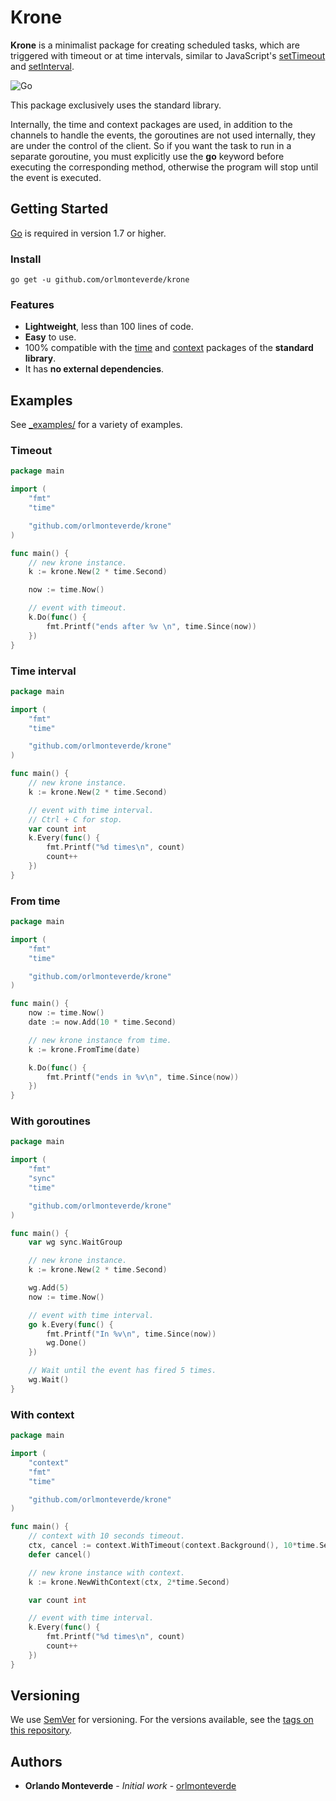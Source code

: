 # Krone

**Krone** is a minimalist package for creating scheduled tasks, which are triggered with timeout or at time intervals, similar to JavaScript's [setTimeout](https://developer.mozilla.org/en-US/docs/Web/API/WindowOrWorkerGlobalScope/setTimeout) and [setInterval](https://developer.mozilla.org/en-US/docs/Web/API/WindowOrWorkerGlobalScope/setInterval).

![Go](https://img.shields.io/badge/Golang-1.14-blue.svg?logo=go&longCache=true&style=flat)

This package exclusively uses the standard library.

Internally, the time and context packages are used, in addition to the channels to handle the events, the goroutines are not used internally, they are under the control of the client. So if you want the task to run in a separate goroutine, you must explicitly use the **go** keyword before executing the corresponding method, otherwise the program will stop until the event is executed.

## Getting Started

[Go](https://golang.org/) is required in version 1.7 or higher.

### Install

`go get -u github.com/orlmonteverde/krone`

### Features

* **Lightweight**, less than 100 lines of code.
* **Easy** to use.
* 100% compatible with the [time](https://godoc.org/time) and [context](https://godoc.org/context) packages of the **standard library**.
* It has **no external dependencies**.

## Examples

See [_examples/](https://github.com/orlmonteverde/krone/blob/master/_examples/) for a variety of examples.


### Timeout


```go
package main

import (
	"fmt"
	"time"

	"github.com/orlmonteverde/krone"
)

func main() {
	// new krone instance.
	k := krone.New(2 * time.Second)

	now := time.Now()

	// event with timeout.
	k.Do(func() {
		fmt.Printf("ends after %v \n", time.Since(now))
	})
}

```

### Time interval


```go
package main

import (
	"fmt"
	"time"

	"github.com/orlmonteverde/krone"
)

func main() {
	// new krone instance.
	k := krone.New(2 * time.Second)

	// event with time interval.
	// Ctrl + C for stop.
	var count int
	k.Every(func() {
		fmt.Printf("%d times\n", count)
		count++
	})
}

```

### From time


```go
package main

import (
	"fmt"
	"time"

	"github.com/orlmonteverde/krone"
)

func main() {
	now := time.Now()
	date := now.Add(10 * time.Second)

	// new krone instance from time.
	k := krone.FromTime(date)

	k.Do(func() {
		fmt.Printf("ends in %v\n", time.Since(now))
	})
}


```

### With goroutines


```go
package main

import (
	"fmt"
	"sync"
	"time"

	"github.com/orlmonteverde/krone"
)

func main() {
	var wg sync.WaitGroup

	// new krone instance.
	k := krone.New(2 * time.Second)

	wg.Add(5)
	now := time.Now()

	// event with time interval.
	go k.Every(func() {
		fmt.Printf("In %v\n", time.Since(now))
		wg.Done()
	})

	// Wait until the event has fired 5 times.
	wg.Wait()
}
```

### With context


```go
package main

import (
	"context"
	"fmt"
	"time"

	"github.com/orlmonteverde/krone"
)

func main() {
	// context with 10 seconds timeout.
	ctx, cancel := context.WithTimeout(context.Background(), 10*time.Second)
	defer cancel()

	// new krone instance with context.
	k := krone.NewWithContext(ctx, 2*time.Second)

	var count int

	// event with time interval.
	k.Every(func() {
		fmt.Printf("%d times\n", count)
		count++
	})
}
```

## Versioning

We use [SemVer](http://semver.org/) for versioning. For the versions available, see the [tags on this repository](https://github.com/orlmonteverde/krone/tags).

## Authors

* **Orlando Monteverde** - *Initial work* - [orlmonteverde](https://github.com/orlmonteverde)
